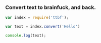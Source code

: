 ### Convert text to brainfuck, and back.

```javascript
var index = require('ttbf');

var text = index.convert('Hello')

console.log(text);
```
